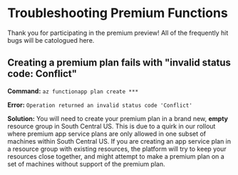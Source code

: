 # Troubleshooting Premium Functions 
Thank you for participating in the premium preview! All of the frequently hit bugs will be catologued here.

## Creating a premium plan fails with "invalid status code: Conflict"

**Command:** `az functionapp plan create ***`

**Error:** `Operation returned an invalid status code 'Conflict'`

**Solution:** You will need to create your premium plan in a brand new, **empty** resource group in South Central US. This is due to a quirk in our rollout where premium app service plans are only allowed in one subset of machines within South Central US. If you are creating an app service plan in a resource group with existing resources, the platform will try to keep your resources close together, and might attempt to make a premium plan on a set of machines without support of the premium plan.

